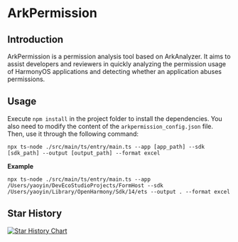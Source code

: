 # ArkPermission

## Introduction
ArkPermission is a permission analysis tool based on ArkAnalyzer. It aims to assist developers and reviewers in quickly 
analyzing the permission usage of HarmonyOS applications and detecting whether an application abuses permissions.

## Usage
Execute `npm install` in the project folder to install the dependencies. You also need to modify the content of the 
`arkpermission_config.json` file. Then, use it through the following command:
```shell
npx ts-node ./src/main/ts/entry/main.ts --app [app_path] --sdk [sdk_path] --output [output_path] --format excel
```
**Example**
```shell
npx ts-node ./src/main/ts/entry/main.ts --app /Users/yaoyin/DevEcoStudioProjects/FormHost --sdk /Users/yaoyin/Library/OpenHarmony/Sdk/14/ets --output . --format excel
```

## Star History

[![Star History Chart](https://api.star-history.com/svg?repos=yinyao855/arkpermission&type=Date)](https://www.star-history.com/#yinyao855/arkpermission&Date)